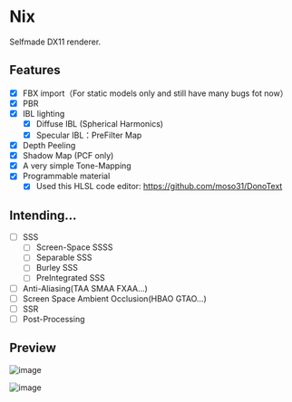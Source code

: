 # Nix

Selfmade DX11 renderer.

## Features
- [x] FBX import（For static models only and still have many bugs fot now）
- [x] PBR
- [x] IBL lighting
  - [x] Diffuse IBL (Spherical Harmonics)
  - [x] Specular IBL：PreFilter Map
- [x] Depth Peeling
- [x] Shadow Map (PCF only)
- [x] A very simple Tone-Mapping
- [x] Programmable material
  - [x] Used this HLSL code editor: https://github.com/moso31/DonoText

## Intending...
- [ ] SSS
  - [ ] Screen-Space SSSS
  - [ ] Separable SSS
  - [ ] Burley SSS
  - [ ] PreIntegrated SSS

- [ ] Anti-Aliasing(TAA SMAA FXAA...)
- [ ] Screen Space Ambient Occlusion(HBAO GTAO...)
- [ ] SSR
- [ ] Post-Processing

## Preview

![image](https://github.com/moso31/Nix/assets/15684115/57f5c57a-dd6e-44f7-9cd6-12bfaea29b69)

![image](https://github.com/moso31/Nix/assets/15684115/70bf7f43-61eb-473a-8b7a-5a3fad1230b6)


